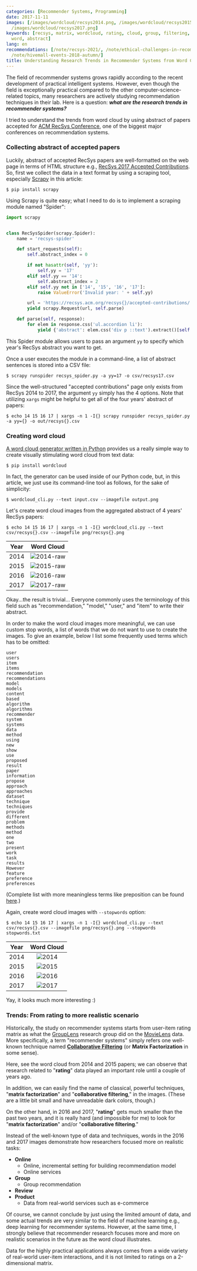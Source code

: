 ```yaml
---
categories: [Recommender Systems, Programming]
date: 2017-11-11
images: [/images/wordcloud/recsys2014.png, /images/wordcloud/recsys2015.png, /images/wordcloud/recsys2016.png,
  /images/wordcloud/recsys2017.png]
keywords: [recsys, matrix, wordcloud, rating, cloud, group, filtering, collaborative,
  word, abstract]
lang: en
recommendations: [/note/recsys-2021/, /note/ethical-challenges-in-recommender-systems/,
  /note/hivemall-events-2018-autumn/]
title: Understanding Research Trends in Recommender Systems from Word Cloud
---
```


The field of recommender systems grows rapidly according to the recent development of practical intelligent systems. However, even though the field is exceptionally practical compared to the other computer-science-related topics, many researchers are actively studying recommendation techniques in their lab. Here is a question: ***what are the research trends in recommender systems?***

I tried to understand the trends from word cloud by using abstract of papers accepted for [ACM RecSys Conference](https://recsys.acm.org/), one of the biggest major conferences on recommendation systems.

### Collecting abstract of accepted papers

Luckily, abstract of accepted RecSys papers are well-formatted on the web page in terms of HTML structure e.g., [RecSys 2017 Accepted Contributions](https://recsys.acm.org/recsys17/accepted-contributions/). So, first we collect the data in a text format by using a scraping tool, especially [Scrapy](https://scrapy.org/) in this article:

```
$ pip install scrapy
```

Using Scrapy is quite easy; what I need to do is to implement a scraping module named "Spider":

```py
import scrapy


class RecSysSpider(scrapy.Spider):
    name = 'recsys-spider'

    def start_requests(self):
        self.abstract_index = 0

        if not hasattr(self, 'yy'):
            self.yy = '17'
        elif self.yy == '14':
            self.abstract_index = 2
        elif self.yy not in ['14', '15', '16', '17']:
            raise ValueError('Invalid year: ' + self.yy)

        url = 'https://recsys.acm.org/recsys{}/accepted-contributions/'.format(self.yy)
        yield scrapy.Request(url, self.parse)

    def parse(self, response):
        for elem in response.css('ul.accordion li'):
            yield {'abstract': elem.css('div p ::text').extract()[self.abstract_index].strip()}
```

This Spider module allows users to pass an argument `yy` to specify which year's RecSys abstract you want to get.

Once a user executes the module in a command-line, a list of abstract sentences is stored into a CSV file:

```
$ scrapy runspider recsys_spider.py -a yy=17 -o csv/recsys17.csv
```

Since the well-structured "accepted contributions" page only exists from RecSys 2014 to 2017, the argument `yy` simply has the 4 options. Note that utilizing `xargs` might be helpful to get all of the four years' abstract of papers:

```
$ echo 14 15 16 17 | xargs -n 1 -I{} scrapy runspider recsys_spider.py -a yy={} -o out/recsys{}.csv
```

### Creating word cloud

[A word cloud generator written in Python](https://github.com/amueller/word_cloud) provides us a really simple way to create visually stimulating word cloud from text data:

```
$ pip install wordcloud
```

In fact, the generator can be used inside of our Python code, but, in this article, we just use its command-line tool as follows, for the sake of simplicity:

```
$ wordcloud_cli.py --text input.csv --imagefile output.png
```

Let's create word cloud images from the aggregated abstract of 4 years' RecSys papers:

```
$ echo 14 15 16 17 | xargs -n 1 -I{} wordcloud_cli.py --text csv/recsys{}.csv --imagefile png/recsys{}.png
```

| Year | Word Cloud |
|:--:|:--:|
|2014 |![2014-raw](/images/wordcloud/recsys2014-raw.png)|
|2015|![2015-raw](/images/wordcloud/recsys2015-raw.png)|
|2016|![2016-raw](/images/wordcloud/recsys2016-raw.png)|
|2017|![2017-raw](/images/wordcloud/recsys2017-raw.png)|

Okay...the result is trivial... Everyone commonly uses the terminology of this field such as "recommendation," "model," "user," and "item" to write their abstract.

In order to make the word cloud images more meaningful, we can use custom stop words, a list of words that we do not want to use to create the images. To give an example, below I list some frequently used terms which has to be omitted:

```
user
users
item
items
recommendation
recommendations
model
models
content
based
algorithm
algorithms
recommender
system
systems
data
method
using
new
show
use
proposed
result
paper
information
propose
approach
approaches
dataset
technique
techniques
provide
different
problem
methods
method
one
two
present
work
task
results
However
feature
preference
preferences
```

(Complete list with more meaningless terms like preposition can be found [here](https://github.com/takuti-sandbox/tmp/blob/12b2c4c1c1f60de05e78bb60fc8d84d99cf16385/python/recsys-word-cloud/stopwords.txt).)

Again, create word cloud images with `--stopwords` option:

```
$ echo 14 15 16 17 | xargs -n 1 -I{} wordcloud_cli.py --text csv/recsys{}.csv --imagefile png/recsys{}.png --stopwords stopwords.txt
```

| Year | Word Cloud |
|:--:|:--:|
|2014 |![2014](/images/wordcloud/recsys2014.png)|
|2015|![2015](/images/wordcloud/recsys2015.png)|
|2016|![2016](/images/wordcloud/recsys2016.png)|
|2017|![2017](/images/wordcloud/recsys2017.png)|

Yay, it looks much more interesting :)

### Trends: From rating to more realistic scenario

Historically, the study on recommender systems starts from user-item rating matrix as what the [GroupLens](https://movielens.org/) research group did on the [MovieLens](https://movielens.org/) data. More specifically, a term "recommender systems" simply refers one well-known technique named **[Collaborative Filtering](https://en.wikipedia.org/wiki/Collaborative_filtering)** (or **Matrix Factorization** in some sense).

Here, see the word cloud from 2014 and 2015 papers; we can observe that research related to "**rating**" data played an important role until a couple of years ago.

In addition, we can easily find the name of classical, powerful techniques, "**matrix factorization**" and "**collaborative filtering**," in the images. (These are a little bit small and have unreadable dark colors, though.)

On the other hand, in 2016 and 2017, "**rating**" gets much smaller than the past two years, and it is really hard (and impossible for me) to look for "**matrix factorization**" and/or "**collaborative filtering**."

Instead of the well-known type of data and techniques, words in the 2016 and 2017 images demonstrate how researchers focused more on realistic tasks:

- **Online**
  - Online, incremental setting for building recommendation model
  - Online services
- **Group**
  - Group recommendation
- **Review**
- **Product**
  - Data from real-world services such as e-commerce

Of course, we cannot conclude by just using the limited amount of data, and some actual trends are very similar to the field of machine learning e.g., deep learning for recommender systems. However, at the same time, I strongly believe that recommender research focuses more and more on realistic scenarios in the future as the word cloud illustrates.

Data for the highly practical applications always comes from a wide variety of real-world user-item interactions, and it is not limited to ratings on a 2-dimensional matrix.